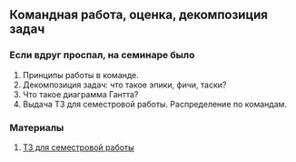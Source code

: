 ## Командная работа, оценка, декомпозиция задач

### Если вдруг проспал, на семинаре было
1. Принципы работы в команде.
2. Декомпозиция задач: что такое эпики, фичи, таски?
3. Что такое диаграмма Гантта?
4. Выдача ТЗ для семестровой работы. Распределение по командам.

### Материалы
1. [ТЗ для семестровой работы](https://docs.google.com/document/d/19c71zLSw9Md33ckiGz4ZxKlBd6lTVQsi/edit#heading=h.gjdgxs)